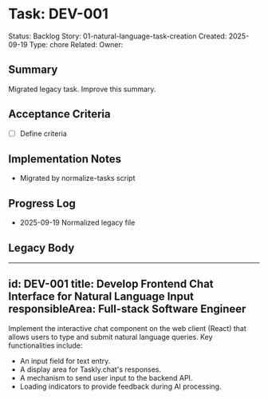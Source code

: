 # Task: DEV-001
Status: Backlog
Story: 01-natural-language-task-creation
Created: 2025-09-19
Type: chore
Related:
Owner:

## Summary
Migrated legacy task. Improve this summary.

## Acceptance Criteria
- [ ] Define criteria

## Implementation Notes
- Migrated by normalize-tasks script

## Progress Log
- 2025-09-19 Normalized legacy file

## Legacy Body

---
id: DEV-001
title: Develop Frontend Chat Interface for Natural Language Input
responsibleArea: Full-stack Software Engineer
---
Implement the interactive chat component on the web client (React) that allows users to type and submit natural language queries. Key functionalities include:
*   An input field for text entry.
*   A display area for Taskly.chat's responses.
*   A mechanism to send user input to the backend API.
*   Loading indicators to provide feedback during AI processing.
